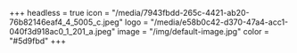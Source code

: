 +++
headless = true
icon = "/media/7943fbdd-265c-4421-ab20-76b82146eaf4_4_5005_c.jpeg"
logo = "/media/e58b0c42-d370-47a4-acc1-040f3d918ac0_1_201_a.jpeg"
image = "/img/default-image.jpg"
color = "#5d9fbd"
+++
